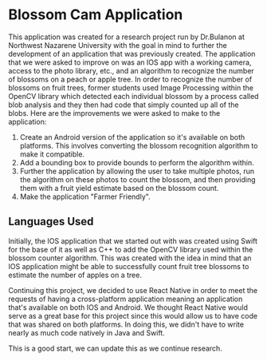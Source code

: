 # Blossom Cam Application

This application was created for a research project run by Dr.Bulanon at Northwest Nazarene University with the goal in mind to further the development of an application that was previously created. The application that we were asked to improve on was an IOS app with a working camera, access to the photo library, etc., and an algorithm to recognize the number of blossoms on a peach or apple tree. In order to recognize the number of blossoms on fruit trees, former students used Image Processing within the OpenCV library which detected each individual blossom by a process called blob analysis and they then had code that simply counted up all of the blobs. Here are the improvements we were asked to make to the application:

1. Create an Android version of the application so it's available on both platforms. This involves converting the blossom recognition algorithm to make it compatible.
2. Add a bounding box to provide bounds to perform the algorithm within.
3. Further the application by allowing the user to take multiple photos, run the algorithm on these photos to count the blossom, and then providing them with a fruit yield estimate based on the blossom count.
4. Make the application "Farmer Friendly".

## Languages Used

Initially, the IOS application that we started out with was created using Swift for the base of it as well as C++ to add the OpenCV library used within the blossom counter algorithm. This was created with the idea in mind that an IOS application might be able to successfully count fruit tree blossoms to estimate the number of apples on a tree.

Continuing this project, we decided to use React Native in order to meet the requests of having a cross-platform application meaning an application that's available on both IOS and Android. We thought React Native would serve as a great base for this project since this would allow us to have code that was shared on both platforms. In doing this, we didn't have to write nearly as much code natively in Java and Swift.

This is a good start, we can update this as we continue research.
